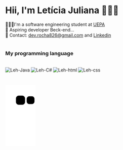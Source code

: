 # Hii, I'm Letícia Juliana 👩🏻‍💻  

👩🏻‍🎓I'm a software engineering student at [UEPA](https://www.uepa.br/)  
💭 Aspiring developer Beck-end...  
📨 Contact: dev.rocha826@gmail.com and [Linkedin](https://www.linkedin.com/in/leticia826souza/)

# 
### My programming language
<div style="display: inline_block"><br>
  <img aling="center" alt="Leh-Java" src="https://img.shields.io/badge/Java-ED8B00?style=for-the-badge&logo=openjdk&logoColor=white">
  <img aling="center" alt="Leh-C#" src="https://img.shields.io/badge/C%23-239120?style=for-the-badge&logo=c-sharp&logoColor=white">
  <img aling= "center" alt="Leh-html" src="https://img.shields.io/badge/HTML5-E34F26?style=for-the-badge&logo=html5&logoColor=white">
  <img aling="center" alt="Leh-css" src="https://img.shields.io/badge/CSS3-1572B6?style=for-the-badge&logo=css3&logoColor=white">
  
  #
</div>

![Snake animation](https://github.com/leh826/leh826/blob/output/github-contribution-grid-snake.svg)
